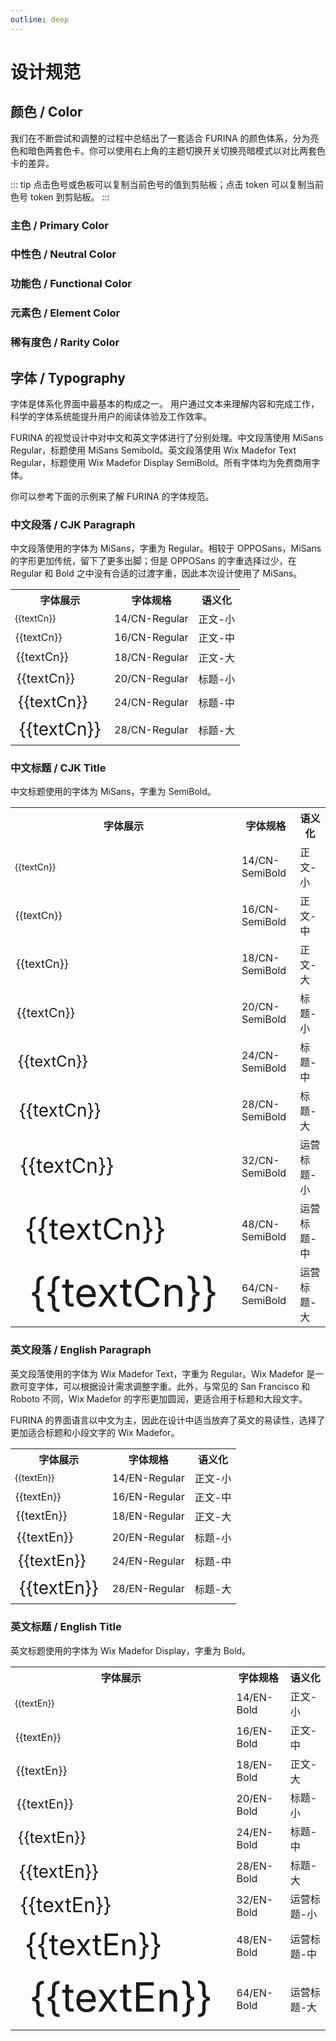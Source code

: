 ```yaml
---
outline: deep
---
```


# 设计规范

## 颜色 / Color

<script setup>
  import ColorPalette from '@/components/ColorPalette.vue'

  const textCn = "众水、众方、众民与众律法的女王";
  const textEn = "Reine des eaux, des gens, des peuples et des lois";

  const furinaBlueGroup = {
  token: "芙宁娜蓝 / Furina Blue",
  description: "芙宁娜蓝是 FURINA 的主色，用于品牌标识和主要操作元素。",
  primary: true,
  background: false,
  palettes: [
    {
      color: "#5A56BF",
      darkColor: "#4B91E7",
      description: "常规",
      token: "furina-blue-6",
    },
    {
      color: "#756FCC",
      darkColor: "#397EE1",
      description: "悬浮",
      token: "furina-blue-5",
    },
    {
      color: "#3737A2",
      darkColor: "#70ADED",
      description: "点击",
      token: "furina-blue-7",
    },
    {
      color: "#9189D9",
      darkColor: "#225DBC",
      description: "特殊场景",
      token: "furina-blue-4",
    },
    {
      color: "#AFA7E5",
      darkColor: "#114097",
      description: "一般禁用",
      token: "furina-blue-3",
    },
    {
      color: "#CDC6F2",
      darkColor: "#052772",
      description: "文字禁用",
      token: "furina-blue-2",
    },
    {
      color: "#EDE8FF",
      darkColor: "#00164D",
      description: "浅色/白底悬浮",
      token: "furina-blue-1",
    },
  ]
};

  const grayGroup = {
  token: "灰度 / Gray",
  description: "灰度色卡包含了从纯黑到纯白共 9 个色阶。",
  palettes: [
    {
      color: "#000",
      description: "纯黑",
      token: "color-gray-9",
    },
    {
      color: "#141414",
      description: "8 度灰",
      token: "color-gray-8",
    },
    {
      color: "#242424",
      description: "14 度灰",
      token: "color-gray-7",
    },
    {
      color: "#404040",
      description: "25 度灰",
      token: "color-gray-6",
    },
    {
      color: "#7c7c7c",
      description: "49 度灰",
      token: "color-gray-5",
    },
    {
      color: "#c0c0c0",
      description: "75 度灰",
      token: "color-gray-4",
    },
    {
      color: "#dfdfdf",
      description: "87 度灰",
      token: "color-gray-3",
    },
    {
      color: "#f2f2f2",
      description: "95 度灰",
      token: "color-gray-2",
    },
    {
      color: "#fff",
      description: "纯白",
      token: "color-gray-1",
    },
  ]
};

const fillGroup = {
  token: "填充色 / Fill",
  description: "填充色用于非主要类型的图标填充，以及部分元素的背景填充。",
  palettes: [
    {
      color: "#616161",
      darkColor: "#4B4B4B",
      description: "强调/图标/特殊场景",
      token: "color-fill-5",
    },
    {
      color: "#818181",
      darkColor: "#828284",
      description: "重/特殊场景",
      token: "color-fill-4",
    },
    {
      color: "#c0c0c0",
      darkColor: "#474749",
      description: "深/灰底悬浮",
      token: "color-fill-3",
    },
    {
      color: "#dfdfdf",
      darkColor: "#414144",
      description: "一般/常规/白底悬浮",
      token: "color-fill-2",
    },
    {
      color: "#f2f2f2",
      darkColor: "#37373A",
      description: "浅/禁用",
      token: "color-fill-1",
    },
    {
      color: "#fff",
      darkColor: "#242424",
      description: "白色",
      token: "color-fill-base",
    },
  ]
};

const textGroup = {
  token: "文字 / Text",
  description: "用于文本内容的展示。",
  palettes: [
    {
      color: "#242424",
      darkColor: "#fff",
      description: "强调/正文标题",
      token: "color-text-5",
    },
    {
      color: "#505050",
      darkColor: "#B8B8B8",
      description: "次强调/正文标题",
      token: "color-text-4",
    },
    {
      color: "#7c7c7c",
      darkColor: "#8C8C8C",
      description: "次要信息",
      token: "color-text-3",
    },
    {
      color: "#bdbdbd",
      darkColor: "#8C8C8C",
      description: "置灰信息",
      token: "color-text-2",
    },
    {
      color: "#fff",
      darkColor: "#1C1C1E",
      description: "纯白文字",
      token: "color-text-1",
    },
  ]
};

const borderGroup = {
  token: "边框 / Border",
  description: "用于边框的颜色。",
  palettes: [
    {
      color: "#a0a0a0",
      darkColor: "#6B6B6B",
      description: "重/按钮描边",
      token: "color-border-4",
    },
    {
      color: "#b3b3b3",
      darkColor: "#575757",
      description: "深/悬浮",
      token: "color-border-3",
    },
    {
      color: "#ececec",
      darkColor: "#474749",
      description: "一般",
      token: "color-border-2",
    },
    {
      color: "#f2f2f2",
      darkColor: "#37373A",
      description: "浅",
      token: "color-border-1",
    },
  ]
};

const successGroup = {
  token: "成功 / Success",
  description: "用于成功、通过状态的提示。",
  palettes: [
    {
      color: "#00b42a",
      darkColor: "#8ED051",
      description: "常规",
      token: "color-success-6",
    },
    {
      color: "#88d045",
      darkColor: "#7AC43D",
      description: "悬浮",
      token: "color-success-5",
    },
    {
      color: "#53a618",
      darkColor: "#AADC74",
      description: "点击",
      token: "color-success-7",
    },
    {
      color: "#c0e790",
      darkColor: "#408814",
      description: "禁用",
      token: "color-success-3",
    },
    {
      color: "#dbf3ba",
      darkColor: "#296A07",
      description: "特殊场景",
      token: "color-success-2",
    },
    {
      color: "#f6ffe8",
      darkColor: "#184D00",
      description: "浅色背景",
      token: "color-success-1",
    },
  ]
};

const warningGroup = {
  token: "警告 / Warning",
  description: "主要用于警告、重点提醒、等待类色彩。",
  palettes: [
    {
      color: "#ffd700",
      darkColor: "#FF9626",
      description: "常规",
      token: "color-warning-6",
    },
    {
      color: "#FF9A2E",
      darkColor: "#FF8D1F",
      description: "悬浮",
      token: "color-warning-5",
    },
    {
      color: "#D25F00",
      darkColor: "#FFB357",
      description: "点击",
      token: "color-warning-7",
    },
    {
      color: "#FFCF8B",
      darkColor: "#A64B0A",
      description: "禁用",
      token: "color-warning-3",
    },
    {
      color: "#FFE4BA",
      darkColor: "#793004",
      description: "特殊场景",
      token: "color-warning-2",
    },
    {
      color: "#FFF7E8",
      darkColor: "#4D1B00",
      description: "浅色背景",
      token: "color-warning-1",
    },
  ]
};

const dangerGroup = {
  token: "错误 / Danger",
  description: "主要用于危险、错误、失败状态的提示。",
  palettes: [
    {
      color: "#E9583B",
      darkColor: "#ED7D60",
      description: "常规",
      token: "color-danger-6",
    },
    {
      color: "#ED795B",
      darkColor: "#E96449",
      description: "悬浮",
      token: "color-danger-5",
    },
    {
      color: "#C23A25",
      darkColor: "#F29B81",
      description: "点击",
      token: "color-danger-7",
    },
    {
      color: "#F6B79F",
      darkColor: "#9B2215",
      description: "禁用",
      token: "color-danger-3",
    },
    {
      color: "#FBD4C3",
      darkColor: "#740D05",
      description: "特殊场景",
      token: "color-danger-2",
    },
    {
      color: "#FFF0E8",
      darkColor: "#4D0300",
      description: "浅色背景",
      token: "color-danger-1",
    },
  ]
};
</script>

我们在不断尝试和调整的过程中总结出了一套适合 FURINA 的颜色体系，分为亮色和暗色两套色卡。你可以使用右上角的主题切换开关切换亮暗模式以对比两套色卡的差异。

::: tip
点击色号或色板可以复制当前色号的值到剪贴板；点击 token 可以复制当前色号 token 到剪贴板。
:::

### 主色 / Primary Color

<ClientOnly>
  <ColorPaletteGroup :group="furinaBlueGroup" />
</ClientOnly>

### 中性色 / Neutral Color

<ClientOnly>
  <ColorPaletteGroup :group="grayGroup" />
  <a-space />
  <ColorPaletteGroup :group="fillGroup" />
  <a-space />
  <ColorPaletteGroup :group="textGroup" />
  <a-space />
  <ColorPaletteGroup :group="borderGroup" />
</ClientOnly>

### 功能色 / Functional Color

<ClientOnly>
  <ColorPaletteGroup :group="successGroup" />
  <a-space />
  <ColorPaletteGroup :group="warningGroup" />
  <a-space />
  <ColorPaletteGroup :group="dangerGroup" />
</ClientOnly>

### 元素色 / Element Color

### 稀有度色 / Rarity Color

## 字体 / Typography

字体是体系化界面中最基本的构成之一。
用户通过文本来理解内容和完成工作，科学的字体系统能提升用户的阅读体验及工作效率。

FURINA 的视觉设计中对中文和英文字体进行了分别处理。中文段落使用 MiSans Regular，标题使用 MiSans Semibold。英文段落使用 Wix Madefor Text Regular，标题使用 Wix Madefor Display SemiBold。所有字体均为免费商用字体。

你可以参考下面的示例来了解 FURINA 的字体规范。

### 中文段落 / CJK Paragraph

中文段落使用的字体为 MiSans，字重为 Regular。相较于 OPPOSans，MiSans 的字形更加传统，留下了更多出脚；但是 OPPOSans 的字重选择过少，在 Regular 和 Bold 之中没有合适的过渡字重，因此本次设计使用了 MiSans。

<table class="w-full">
<tr>
  <th>字体展示</th>
  <th>字体规格</th>
  <th>语义化</th>
</tr>
<tr>
  <td style="font-size: 14px !important; line-height: 22px !important">{{textCn}}</td>
  <td>14/CN-Regular</td>
  <td>正文-小</td>
</tr>
<tr>
  <td style="font-size: 16px !important; line-height: 24px !important">{{textCn}}</td>
  <td>16/CN-Regular</td>
  <td>正文-中</td>
</tr>
<tr>
  <td style="font-size: 18px !important; line-height: 26px !important">{{textCn}}</td>
  <td>18/CN-Regular</td>
  <td>正文-大</td>
</tr>
<tr>
  <td style="font-size: 20px !important; line-height: 28px !important">{{textCn}}</td>
  <td>20/CN-Regular</td>
  <td>标题-小</td>
</tr>
<tr>
  <td style="font-size: 24px !important; line-height: 32px !important">{{textCn}}</td>
  <td>24/CN-Regular</td>
  <td>标题-中</td>
</tr>
<tr>
  <td style="font-size: 28px !important; line-height: 36px !important">{{textCn}}</td>
  <td>28/CN-Regular</td>
  <td>标题-大</td>
  </tr>
</table>

### 中文标题 / CJK Title

中文标题使用的字体为 MiSans，字重为 SemiBold。

<table class="w-full">
<tr>
<th>字体展示</th>
<th>字体规格</th>
<th>语义化</th>
</tr>
<tr>
  <td class="title" style="font-size: 14px !important; line-height: 22px !important">{{textCn}}</td>
  <td>14/CN-SemiBold</td>
  <td>正文-小</td>
</tr>
<tr>
  <td class="title" style="font-size: 16px !important; line-height: 24px !important">{{textCn}}</td>
  <td>16/CN-SemiBold</td>
  <td>正文-中</td>
</tr>
<tr>
  <td class="title" style="font-size: 18px !important; line-height: 26px !important">{{textCn}}</td>
  <td>18/CN-SemiBold</td>
  <td>正文-大</td>
</tr>
<tr>
  <td class="title" style="font-size: 20px !important; line-height: 28px !important">{{textCn}}</td>
  <td>20/CN-SemiBold</td>
  <td>标题-小</td>
</tr>
<tr>
  <td class="title" style="font-size: 24px !important; line-height: 32px !important">{{textCn}}</td>
  <td>24/CN-SemiBold</td>
  <td>标题-中</td>
</tr>
<tr>
  <td class="title" style="font-size: 28px !important; line-height: 36px !important">{{textCn}}</td>
  <td>28/CN-SemiBold</td>
  <td>标题-大</td>
</tr>
<tr>
<td class="title" style="font-size: 32px !important; line-height: 40px !important">{{textCn}}</td>
<td>32/CN-SemiBold</td>
<td>运营标题-小</td>
</tr>
<tr>
<td class="title" style="font-size: 48px !important; line-height: 56px !important">{{textCn}}</td>
<td>48/CN-SemiBold</td>
<td>运营标题-中</td>
</tr>
<tr>
<td class="title" style="font-size: 64px !important; line-height: 72px !important">{{textCn}}</td>
<td>64/CN-SemiBold</td>
<td>运营标题-大</td>
</tr>
</table>

### 英文段落 / English Paragraph

英文段落使用的字体为 Wix Madefor Text，字重为 Regular。Wix Madefor 是一款可变字体，可以根据设计需求调整字重。此外，与常见的 San Francisco 和 Roboto 不同，Wix Madefor 的字形更加圆润，更适合用于标题和大段文字。

FURINA 的界面语言以中文为主，因此在设计中适当放弃了英文的易读性，选择了更加适合标题和小段文字的 Wix Madefor。

<table class="w-full">
<tr>
<th>字体展示</th>
<th>字体规格</th>
<th>语义化</th>
</tr>
<tr>
  <td style="font-size: 14px !important; line-height: 22px !important">{{textEn}}</td>
  <td>14/EN-Regular</td>
  <td>正文-小</td>
</tr>
<tr>
  <td style="font-size: 16px !important; line-height: 24px !important">{{textEn}}</td>
  <td>16/EN-Regular</td>
  <td>正文-中</td>
</tr>
<tr>
  <td style="font-size: 18px !important; line-height: 26px !important">{{textEn}}</td>
  <td>18/EN-Regular</td>
  <td>正文-大</td>
</tr>
<tr>
  <td style="font-size: 20px !important; line-height: 28px !important">{{textEn}}</td>
  <td>20/EN-Regular</td>
  <td>标题-小</td>
</tr>
<tr>
  <td style="font-size: 24px !important; line-height: 32px !important">{{textEn}}</td>
  <td>24/EN-Regular</td>
  <td>标题-中</td>
</tr>
<tr>
  <td style="font-size: 28px !important; line-height: 36px !important">{{textEn}}</td>
  <td>28/EN-Regular</td>
  <td>标题-大</td>
</tr>
</table>

### 英文标题 / English Title

英文标题使用的字体为 Wix Madefor Display，字重为 Bold。

<table class="w-full">
<tr>
<th>字体展示</th>
<th>字体规格</th>
<th>语义化</th>
</tr>
<tr>
  <td class="title" style="font-size: 14px !important; line-height: 22px !important">{{textEn}}</td>
  <td>14/EN-Bold</td>
  <td>正文-小</td>
</tr>
<tr>
  <td class="title" style="font-size: 16px !important; line-height: 24px !important">{{textEn}}</td>
  <td>16/EN-Bold</td>
  <td>正文-中</td>
</tr>
<tr>
  <td class="title" style="font-size: 18px !important; line-height: 26px !important">{{textEn}}</td>
  <td>18/EN-Bold</td>
  <td>正文-大</td>
</tr>
<tr>
  <td class="title" style="font-size: 20px !important; line-height: 28px !important">{{textEn}}</td>
  <td>20/EN-Bold</td>
  <td>标题-小</td>
</tr>
<tr>
  <td class="title" style="font-size: 24px !important; line-height: 32px !important">{{textEn}}</td>
  <td>24/EN-Bold</td>
  <td>标题-中</td>
</tr>
<tr>
  <td class="title" style="font-size: 28px !important; line-height: 36px !important">{{textEn}}</td>
  <td>28/EN-Bold</td>
  <td>标题-大</td>
</tr>
<tr>
<td class="title" style="font-size: 32px !important; line-height: 40px !important">{{textEn}}</td>
<td>32/EN-Bold</td>
<td>运营标题-小</td>
</tr>
<tr>
<td class="title" style="font-size: 48px !important; line-height: 56px !important">{{textEn}}</td>
<td>48/EN-Bold</td>
<td>运营标题-中</td>
</tr>
<tr>
<td class="title" style="font-size: 64px !important; line-height: 72px !important">{{textEn}}</td>
<td>64/EN-Bold</td>
<td>运营标题-大</td>
</tr>
</table>
